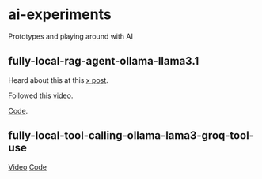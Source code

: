 # ai-experiments
Prototypes and playing around with AI


## fully-local-rag-agent-ollama-llama3.1

Heard about this at this [x post](https://x.com/LangChainAI/status/1816150605318304166).

Followed this [video](https://www.youtube.com/watch?v=nPpgh_KaNng).

[Code](https://github.com/langchain-ai/langgraph/blob/main/examples/tutorials/rag-agent-testing-local.ipynb).

## fully-local-tool-calling-ollama-lama3-groq-tool-use
[Video](https://www.youtube.com/watch?v=Nfk99Fz8H9k)
[Code](https://github.com/langchain-ai/langgraph/blob/main/examples/tutorials/tool-calling-agent-local.ipynb)